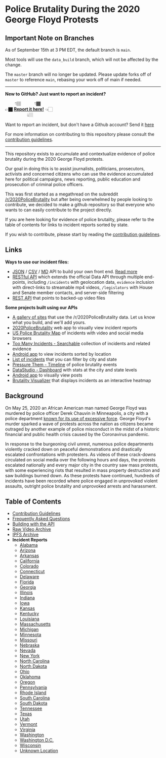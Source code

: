 
# Police Brutality During the 2020 George Floyd Protests

## Important Note on Branches

As of September 15th at 3 PM EDT, the default branch is `main`.

Most tools will use the `data_build` branch, which will not be affected by the change.

The `master` branch will no longer be updated. Please update forks off of `master` to reference `main`, rebasing your work off of main if needed.

---

**New to GitHub? Just want to report an incident?**

&nbsp;&nbsp;&nbsp;&nbsp;&nbsp;&nbsp;&nbsp;&nbsp;👇🏽 &nbsp;&nbsp;&nbsp;&nbsp;&nbsp;&nbsp;&nbsp;&nbsp;&nbsp;&nbsp;👇🏾<br/>
👉🏿 **[Report it here!](https://github.com/2020PB/police-brutality/issues/new?assignees=&labels=Incident+report&template=incident-report.md&title=Incident+in+CITY%2C+STATE)** 👈🏻<br/>
&nbsp;&nbsp;&nbsp;&nbsp;&nbsp;&nbsp;&nbsp;&nbsp;&nbsp;&nbsp;&nbsp;&nbsp;&nbsp;&nbsp;&nbsp;&nbsp;&nbsp;&nbsp;👆🏼&nbsp;&nbsp;&nbsp;&nbsp;&nbsp;&nbsp;&nbsp;&nbsp;

Want to report an incident, but don't have a Github account? Send it [here](https://docs.google.com/forms/d/e/1FAIpQLSd33kN_1HqXCc6SSiL2-b1_IkMouM-rIyCbLsQrGpFN4amcAA/viewform)

For more information on contributing to this repository please consult the [contribution guidelines](./CONTRIBUTING.md).

---

This repository exists to accumulate and contextualize evidence of police brutality during the 2020 George Floyd protests.

Our goal in doing this is to assist journalists, politicians, prosecutors, activists and concerned citizens who can use the evidence accumulated here for political campaigns, news reporting, public education and prosecution of criminal police officers.

This was first started as a megathread on the subreddit [/r/2020PoliceBrutality](https://www.reddit.com/r/2020PoliceBrutality) but after being overwhelmed by people looking to contribute, we decided to make a github repository so that everyone who wants to can easily contribute to the project directly.

If you are here looking for evidence of police brutality, please refer to the table of contents for links to incident reports sorted by state.

If you wish to contribute, please start by reading the [contribution guidelines](./CONTRIBUTING.md).

## Links

**Ways to use our incident files:**
* [JSON](https://raw.githubusercontent.com/2020PB/police-brutality/data_build/all-locations-v2.json) / [CSV](https://raw.githubusercontent.com/2020PB/police-brutality/data_build/all-locations.csv) / [MD](https://raw.githubusercontent.com/2020PB/police-brutality/data_build/all-locations.md) API to build your own front end. [Read more](https://github.com/2020PB/police-brutality/tree/data_build)
* [RESTful API](https://www.github.com/949mac/846-backend/) which extends the official Data API through multiple end-points, including `/incidents` with geolocation data, `evidence` inclusion with direct-links to streamable mp4 videos, `/legislators` with House and Senate member contacts, and server-side filtering
* [REST API](https://github.com/nickatnight/policebrutality.io) that points to backed-up video files

**Some projects built using our APIs**
* [A gallery of sites](https://pb2020gallery.netlify.app/) that use the /r/2020PoliceBrutality data. Let us know what you build, and we'll add yours.
* [2020PoliceBrutality](https://2020policebrutality.netlify.app/) web app to visually view incident reports
* [US Police Brutality Map](https://846policebrutality.com/) of incidents with video and social media browsers
* [Too Many Incidents - Searchable](https://too-many-incidents.netlify.app/) collection of incidents and related evidence
* [Android app](https://github.com/amardeshbd/android-police-brutality-incidents) to view incidents sorted by location
* [List of incidents](https://policebrutality.netlify.app/) that you can filter by city and state
* [Pressure Them - Timeline](https://pressurethem.com/policebrutality/) of police brutality events
* [DataStudio - Dashboard](https://datastudio.google.com/s/oFSSsjw2kAY) with stats at the city and state levels
* [Android app](https://github.com/andrewsnyder328/2020PoliceBrutalityApk/) to visually view posts
* [Brutality Visualizer](https://www.brutalityvisualizer.app/) that displays incidents as an interactive heatmap

## Background

On May 25, 2020 an African American man named George Floyd was murdered by police officer Derek Chauvin in Minneapolis, a city with a police department [known for its use of excessive force](https://www.nytimes.com/2020/05/27/us/minneapolis-police.html). George Floyd's murder sparked a wave of protests across the nation as citizens became outraged by another example of police misconduct in the midst of a historic financial and public health crisis caused by the Coronavirus pandemic.

In response to the burgeoning civil unrest, numerous police departments violently cracked down on peaceful demonstrations and drastically escalated confrontations with protesters. As videos of these crack-downs circulated on social media over the following hours and days, the protests escalated nationally and every major city in the country saw mass protests, with some experiencing riots that resulted in mass property destruction and saw buildings burned down.
As these protests have continued, hundreds of incidents have been recorded where police engaged in unprovoked violent assaults, outright police brutality and unprovoked arrests and harassment.

## Table of Contents

* [Contribution Guidelines](./CONTRIBUTING.md)
* [Frequently Asked Questions](./CONTRIBUTING.md#Frequently-Asked-Questions)
* [Building with the API](./docs/building-with-the-api.md)
* [Raw Video Archive](https://github.com/pb-files/pb-videos)
* [IPFS Archive](https://gateway.temporal.cloud/ipns/2020pb-archive.temporal.cloud)
* **Incident Reports**
  * [Alabama](./reports/Alabama.md)
  * [Arizona](./reports/Arizona.md)
  * [Arkansas](./reports/Arkansas.md)
  * [California](./reports/California.md)
  * [Colorado](./reports/Colorado.md)
  * [Connecticut](./reports/Connecticut.md)
  * [Delaware](./reports/Delaware.md)
  * [Florida](./reports/Florida.md)
  * [Georgia](./reports/Georgia.md)
  * [Illinois](./reports/Illinois.md)
  * [Indiana](./reports/Indiana.md)
  * [Iowa](./reports/Iowa.md)
  * [Kansas](./reports/Kansas.md)
  * [Kentucky](./reports/Kentucky.md)
  * [Louisiana](./reports/Louisiana.md)
  * [Massachusetts](./reports/Massachusetts.md)
  * [Michigan](./reports/Michigan.md)
  * [Minnesota](./reports/Minnesota.md)
  * [Missouri](./reports/Missouri.md)
  * [Nebraska ](./reports/Nebraska.md)
  * [Nevada](./reports/Nevada.md)
  * [New York](./reports/New%20York.md)
  * [North Carolina](./reports/North%20Carolina.md)
  * [North Dakota](./reports/North%20Dakota.md)
  * [Ohio](./reports/Ohio.md)
  * [Oklahoma](./reports/Oklahoma.md)
  * [Oregon](./reports/Oregon.md)
  * [Pennsylvania](./reports/Pennsylvania.md)
  * [Rhode Island](./reports/Rhode%20Island.md)
  * [South Carolina](./reports/South%20Carolina.md)
  * [South Dakota](./reports/South%20Dakota.md)
  * [Tennessee](./reports/Tennessee.md)
  * [Texas](./reports/Texas.md)
  * [Utah](./reports/Utah.md)
  * [Vermont](./reports/Vermont.md)
  * [Virginia](./reports/Virginia.md)
  * [Washington](./reports/Washington.md)
  * [Washington D.C.](./reports/Washington%20DC.md)
  * [Wisconsin](./reports/Wisconsin.md)
  * [Unknown Location](./reports/Unknown%20Location.md)
